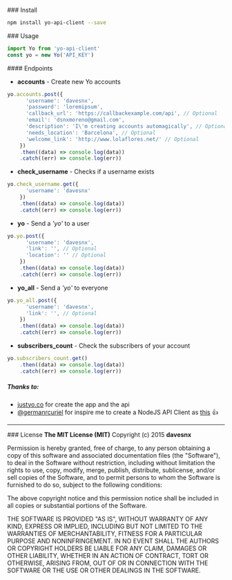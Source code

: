 ### Install
```sh
npm install yo-api-client --save
```

### Usage
```js
import Yo from 'yo-api-client'
const yo = new Yo('API_KEY')
```

#### Endpoints
- **accounts** - Create new Yo accounts

```js
yo.accounts.post({
      'username': 'davesnx',
      'password': 'loremipsum',
      'callback_url': 'https://callbackexample.com/api', // Optional
      'email': 'dsnxmoreno@gmail.com',
      'description': 'I\'m creating accounts automagically', // Optional
      'needs_location': 'Barcelona', // Optional
      'welcome_link': 'http://www.lolaflores.net/' // Optional
    })
    .then((data) => console.log(data))
    .catch((err) => console.log(err))
```
- **check_username** - Checks if a username exists

```js
yo.check_username.get({
      'username': 'davesnx'
    })
    .then((data) => console.log(data))
    .catch((err) => console.log(err))
```
- **yo** - Send a *'yo'* to a user

```js
yo.yo.post({
      'username': 'davesnx',
      'link': '', // Optional
      'location': '' // Optional
    })
    .then((data) => console.log(data))
    .catch((err) => console.log(err))
```
- **yo_all** - Send a *'yo'* to everyone

```js
yo.yo_all.post({
      'username': 'davesnx',
      'link': '', // Optional
    })
    .then((data) => console.log(data))
    .catch((err) => console.log(err))
```
- **subscribers_count** - Check the subscribers of your account

```js
yo.subscribers_count.get()
    .then((data) => console.log(data))
    .catch((err) => console.log(err))
```

##### Thanks to:
- [justyo.co](https://justyo.co/) for create the app and the api
- [@germanrcuriel](https://github.com/germanrcuriel) for inspire me to create a NodeJS API Client as [this](https://github.com/germanrcuriel/hipchat-client) :+1:

<hr/>

### License
**The MIT License (MIT)**
Copyright (c) 2015 **davesnx**

Permission is hereby granted, free of charge, to any person obtaining a copy of this software and associated documentation files (the "Software"), to deal in the Software without restriction, including without limitation the rights to use, copy, modify, merge, publish, distribute, sublicense, and/or sell copies of the Software, and to permit persons to whom the Software is furnished to do so, subject to the following conditions:

The above copyright notice and this permission notice shall be included in all copies or substantial portions of the Software.

THE SOFTWARE IS PROVIDED "AS IS", WITHOUT WARRANTY OF ANY KIND, EXPRESS OR IMPLIED, INCLUDING BUT NOT LIMITED TO THE WARRANTIES OF MERCHANTABILITY, FITNESS FOR A PARTICULAR PURPOSE AND NONINFRINGEMENT. IN NO EVENT SHALL THE AUTHORS OR COPYRIGHT HOLDERS BE LIABLE FOR ANY CLAIM, DAMAGES OR OTHER LIABILITY, WHETHER IN AN ACTION OF CONTRACT, TORT OR OTHERWISE, ARISING FROM, OUT OF OR IN CONNECTION WITH THE SOFTWARE OR THE USE OR OTHER DEALINGS IN THE SOFTWARE.
